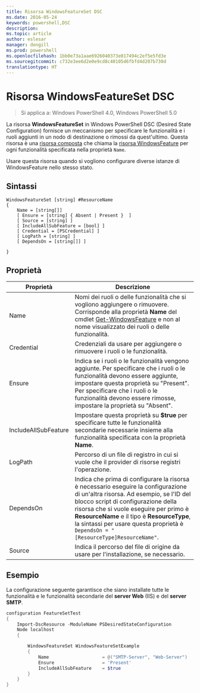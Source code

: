 ```yaml
---
title: Risorsa WindowsFeatureSet DSC
ms.date: 2016-05-24
keywords: powershell,DSC
description: 
ms.topic: article
author: eslesar
manager: dongill
ms.prod: powershell
ms.openlocfilehash: 1bb0e73a1aae6926040373e017494c2ef5e5fd3e
ms.sourcegitcommit: c732e3ee6d2e0e9cd8c40105d6fbfd4d207b730d
translationtype: HT
---
```

# <a name="dsc-windowsfeatureset-resource"></a>Risorsa WindowsFeatureSet DSC

> Si applica a: Windows PowerShell 4.0, Windows PowerShell 5.0

La risorsa **WindowsFeatureSet** in Windows PowerShell DSC (Desired State Configuration) fornisce un meccanismo per specificare le funzionalità e i ruoli aggiunti in un nodo di destinazione o rimossi da quest'ultimo.
Questa risorsa è una [risorsa composta](authoringResourceComposite.md) che chiama la [risorsa WindowsFeature](windowsfeatureResource.md) per ogni funzionalità specificata nella proprietà `Name`.

Usare questa risorsa quando si vogliono configurare diverse istanze di WindowsFeature nello stesso stato.

## <a name="syntax"></a>Sintassi

```
WindowsFeatureSet [string] #ResourceName
{
    Name = [string[]] 
    [ Ensure = [string] { Absent | Present }  ]
    [ Source = [string] ]
    [ IncludeAllSubFeature = [bool] ]
    [ Credential = [PSCredential] ]
    [ LogPath = [string] ]
    [ DependsOn = [string[]] ]
    
}
```

## <a name="properties"></a>Proprietà

|  Proprietà  |  Descrizione   | 
|---|---| 
| Name| Nomi dei ruoli o delle funzionalità che si vogliono aggiungere o rimuovere. Corrisponde alla proprietà **Name** del cmdlet [Get-WindowsFeature](https://technet.microsoft.com/en-us/library/jj205469.aspx) e non al nome visualizzato dei ruoli o delle funzionalità.| 
| Credential| Credenziali da usare per aggiungere o rimuovere i ruoli o le funzionalità.| 
| Ensure| Indica se i ruoli o le funzionalità vengono aggiunte. Per specificare che i ruoli o le funzionalità devono essere aggiunte, impostare questa proprietà su "Present". Per specificare che i ruoli o le funzionalità devono essere rimosse, impostare la proprietà su "Absent".| 
| IncludeAllSubFeature| Impostare questa proprietà su **$true** per specificare tutte le funzionalità secondarie necessarie insieme alla funzionalità specificata con la proprietà **Name**.| 
| LogPath| Percorso di un file di registro in cui si vuole che il provider di risorse registri l'operazione.| 
| DependsOn| Indica che prima di configurare la risorsa è necessario eseguire la configurazione di un'altra risorsa. Ad esempio, se l'ID del blocco script di configurazione della risorsa che si vuole eseguire per primo è __ResourceName__ e il tipo è __ResourceType__, la sintassi per usare questa proprietà è `DependsOn = "[ResourceType]ResourceName"`.| 
| Source| Indica il percorso del file di origine da usare per l'installazione, se necessario.| 

## <a name="example"></a>Esempio

La configurazione seguente garantisce che siano installate tutte le funzionalità e le funzionalità secondarie del **server Web** (IIS) e del **server SMTP**.

```powershell
configuration FeatureSetTest
{
    Import-DscResource -ModuleName PSDesiredStateConfiguration
    Node localhost
    {

        WindowsFeatureSet WindowsFeatureSetExample
        {
            Name                    = @("SMTP-Server", "Web-Server")
            Ensure                  = 'Present'
            IncludeAllSubFeature    = $true
        } 
    }
}
```

